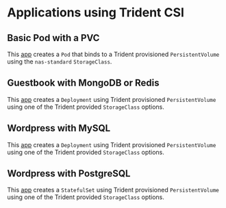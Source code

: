 # Applications using Trident CSI

## Basic Pod with a PVC

This [app](./basic/README.md) creates a `Pod` that binds to a Trident provisioned `PersistentVolume` using the `nas-standard` `StorageClass`.

## Guestbook with MongoDB or Redis

This [app](./guestbook/README.md) creates a `Deployment` using Trident provisioned `PersistentVolume` using one of the Trident provided `StorageClass` options.

## Wordpress with MySQL

This [app](./mysql-wordpress/README.md) creates a `Deployment` using Trident provisioned `PersistentVolume` using one of the Trident provided `StorageClass` options.

## Wordpress with PostgreSQL

This [app](./postgres-wordpress/README.md) creates a `StatefulSet` using Trident provisioned `PersistentVolume` using one of the Trident provided `StorageClass` options.
